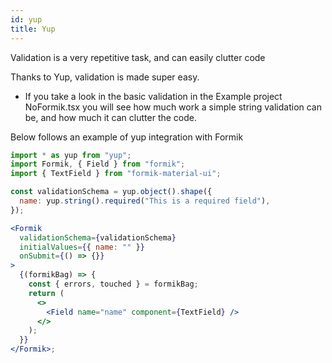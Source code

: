 ```yaml
---
id: yup
title: Yup
---
```


Validation is a very repetitive task, and can easily clutter code

Thanks to Yup, validation is made super easy.

- If you take a look in the basic validation in the Example project NoFormik.tsx you will see how much work a simple string validation can be, and how much it can clutter the code.

Below follows an example of yup integration with Formik

```jsx
import * as yup from "yup";
import Formik, { Field } from "formik";
import { TextField } from "formik-material-ui";

const validationSchema = yup.object().shape({
  name: yup.string().required("This is a required field"),
});

<Formik
  validationSchema={validationSchema}
  initialValues={{ name: "" }}
  onSubmit={() => {}}
>
  {(formikBag) => {
    const { errors, touched } = formikBag;
    return (
      <>
        <Field name="name" component={TextField} />
      </>
    );
  }}
</Formik>;
```
